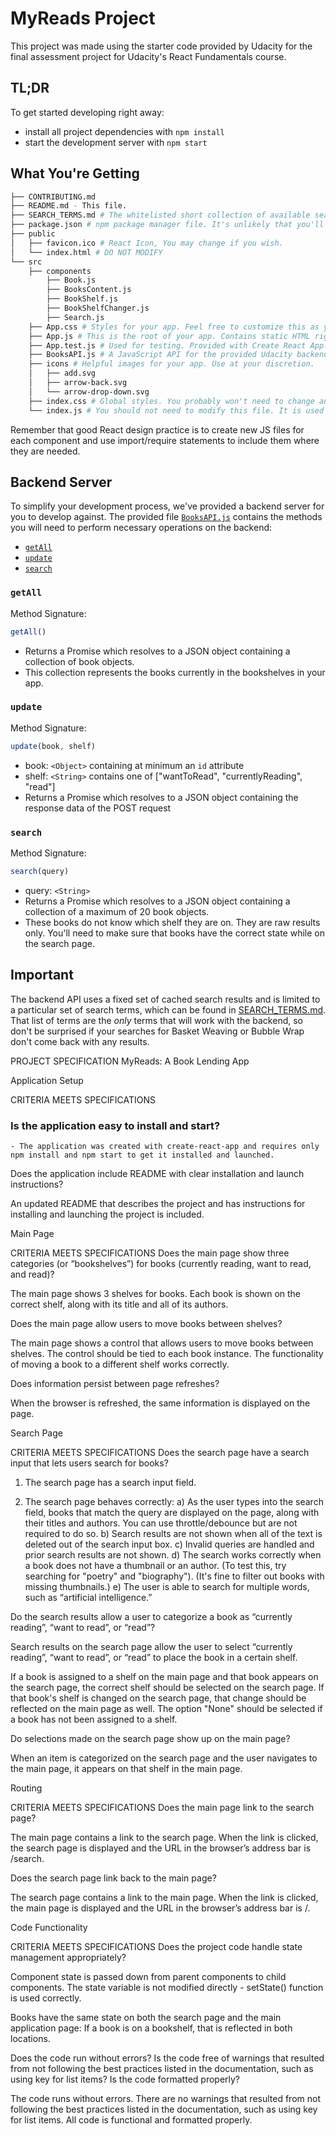 # MyReads Project

This project was made using the starter code provided by Udacity for the final assessment project for Udacity's React Fundamentals course.

## TL;DR

To get started developing right away:

* install all project dependencies with `npm install`
* start the development server with `npm start`

## What You're Getting
```bash
├── CONTRIBUTING.md
├── README.md - This file.
├── SEARCH_TERMS.md # The whitelisted short collection of available search terms for you to use with your app.
├── package.json # npm package manager file. It's unlikely that you'll need to modify this.
├── public
│   ├── favicon.ico # React Icon, You may change if you wish.
│   └── index.html # DO NOT MODIFY
└── src
    ├── components
        ├── Book.js
        ├── BooksContent.js
        ├── BookShelf.js
        ├── BookShelfChanger.js
        ├── Search.js
    ├── App.css # Styles for your app. Feel free to customize this as you desire.
    ├── App.js # This is the root of your app. Contains static HTML right now.
    ├── App.test.js # Used for testing. Provided with Create React App. Testing is encouraged, but not required.
    ├── BooksAPI.js # A JavaScript API for the provided Udacity backend. Instructions for the methods are below.
    ├── icons # Helpful images for your app. Use at your discretion.
    │   ├── add.svg
    │   ├── arrow-back.svg
    │   └── arrow-drop-down.svg
    ├── index.css # Global styles. You probably won't need to change anything here.
    └── index.js # You should not need to modify this file. It is used for DOM rendering only.
```

Remember that good React design practice is to create new JS files for each component and use import/require statements to include them where they are needed.

## Backend Server

To simplify your development process, we've provided a backend server for you to develop against. The provided file [`BooksAPI.js`](src/BooksAPI.js) contains the methods you will need to perform necessary operations on the backend:

* [`getAll`](#getall)
* [`update`](#update)
* [`search`](#search)

### `getAll`

Method Signature:

```js
getAll()
```

* Returns a Promise which resolves to a JSON object containing a collection of book objects.
* This collection represents the books currently in the bookshelves in your app.

### `update`

Method Signature:

```js
update(book, shelf)
```

* book: `<Object>` containing at minimum an `id` attribute
* shelf: `<String>` contains one of ["wantToRead", "currentlyReading", "read"]  
* Returns a Promise which resolves to a JSON object containing the response data of the POST request

### `search`

Method Signature:

```js
search(query)
```

* query: `<String>`
* Returns a Promise which resolves to a JSON object containing a collection of a maximum of 20 book objects.
* These books do not know which shelf they are on. They are raw results only. You'll need to make sure that books have the correct state while on the search page.

## Important
The backend API uses a fixed set of cached search results and is limited to a particular set of search terms, which can be found in [SEARCH_TERMS.md](SEARCH_TERMS.md). That list of terms are the _only_ terms that will work with the backend, so don't be surprised if your searches for Basket Weaving or Bubble Wrap don't come back with any results.





PROJECT SPECIFICATION
MyReads: A Book Lending App

Application Setup

CRITERIA
MEETS SPECIFICATIONS
### Is the application easy to install and start?

    - The application was created with create-react-app and requires only npm install and npm start to get it installed and launched.

Does the application include README with clear installation and launch instructions?

An updated README that describes the project and has instructions for installing and launching the project is included.

Main Page

CRITERIA
MEETS SPECIFICATIONS
Does the main page show three categories (or “bookshelves”) for books (currently reading, want to read, and read)?

The main page shows 3 shelves for books. Each book is shown on the correct shelf, along with its title and all of its authors.

Does the main page allow users to move books between shelves?

The main page shows a control that allows users to move books between shelves. The control should be tied to each book instance. The functionality of moving a book to a different shelf works correctly.

Does information persist between page refreshes?

When the browser is refreshed, the same information is displayed on the page.

Search Page

CRITERIA
MEETS SPECIFICATIONS
Does the search page have a search input that lets users search for books?

1) The search page has a search input field.

2) The search page behaves correctly:
a) As the user types into the search field, books that match the query are displayed on the page, along with their titles and authors. You can use throttle/debounce but are not required to do so.
b) Search results are not shown when all of the text is deleted out of the search input box.
c) Invalid queries are handled and prior search results are not shown.
d) The search works correctly when a book does not have a thumbnail or an author. (To test this, try searching for "poetry" and "biography"). (It's fine to filter out books with missing thumbnails.)
e) The user is able to search for multiple words, such as “artificial intelligence.”

Do the search results allow a user to categorize a book as “currently reading”, “want to read”, or “read”?

Search results on the search page allow the user to select “currently reading”, “want to read”, or “read” to place the book in a certain shelf.

If a book is assigned to a shelf on the main page and that book appears on the search page, the correct shelf should be selected on the search page. If that book's shelf is changed on the search page, that change should be reflected on the main page as well. The option "None" should be selected if a book has not been assigned to a shelf.

Do selections made on the search page show up on the main page?

When an item is categorized on the search page and the user navigates to the main page, it appears on that shelf in the main page.

Routing

CRITERIA
MEETS SPECIFICATIONS
Does the main page link to the search page?

The main page contains a link to the search page. When the link is clicked, the search page is displayed and the URL in the browser’s address bar is /search.

Does the search page link back to the main page?

The search page contains a link to the main page. When the link is clicked, the main page is displayed and the URL in the browser’s address bar is /.

Code Functionality

CRITERIA
MEETS SPECIFICATIONS
Does the project code handle state management appropriately?

Component state is passed down from parent components to child components. The state variable is not modified directly - setState() function is used correctly.

Books have the same state on both the search page and the main application page: If a book is on a bookshelf, that is reflected in both locations.

Does the code run without errors? Is the code free of warnings that resulted from not following the best practices listed in the documentation, such as using key for list items? Is the code formatted properly?

The code runs without errors. There are no warnings that resulted from not following the best practices listed in the documentation, such as using key for list items. All code is functional and formatted properly.

